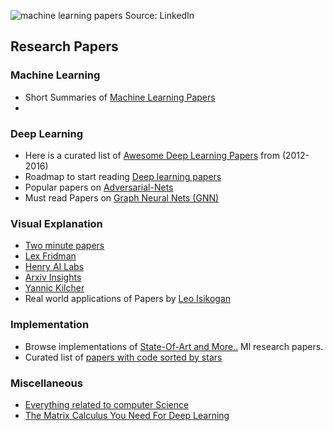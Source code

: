 ![machine learning papers Source: LinkedIn](http://data-mining.philippe-fournier-viger.com/wp-content/uploads/2019/06/image-1-1024x798.png)

## Research Papers

### Machine Learning
- Short Summaries of [Machine Learning Papers](https://github.com/aleju/papers)
- 

### Deep Learning
- Here is a curated list of [Awesome Deep Learning Papers](https://github.com/terryum/awesome-deep-learning-papers) from (2012-2016)
- Roadmap to start reading [Deep learning papers](https://github.com/floodsung/Deep-Learning-Papers-Reading-Roadmap)
- Popular papers on [Adversarial-Nets](https://github.com/zhangqianhui/AdversarialNetsPapers)
- Must read Papers on [Graph Neural Nets (GNN)](https://github.com/thunlp/GNNPapers)

### Visual Explanation
- [Two minute papers](https://www.youtube.com/user/keeroyz/)
- [Lex Fridman](https://www.youtube.com/user/lexfridman/)
- [Henry AI Labs](https://www.youtube.com/channel/UCHB9VepY6kYvZjj0Bgxnpbw)
- [Arxiv Insights](https://www.youtube.com/channel/UCNIkB2IeJ-6AmZv7bQ1oBYg)
- [Yannic Kilcher](https://www.youtube.com/channel/UCZHmQk67mSJgfCCTn7xBfew/featured)
- Real world applications of Papers by [Leo Isikogan](https://www.youtube.com/channel/UC-YAxUbpa1hvRyfJBKFNcJA/featured) 

### Implementation 
- Browse implementations of [State-Of-Art and More..](https://paperswithcode.com/) Ml research papers.
- Curated list of [papers with code sorted by stars](https://github.com/zziz/pwc)  


### Miscellaneous
- [Everything related to computer Science](https://github.com/papers-we-love/papers-we-love)
- [The Matrix Calculus You Need For Deep Learning](../Assets/Papers/mathsforNN.pdf)
